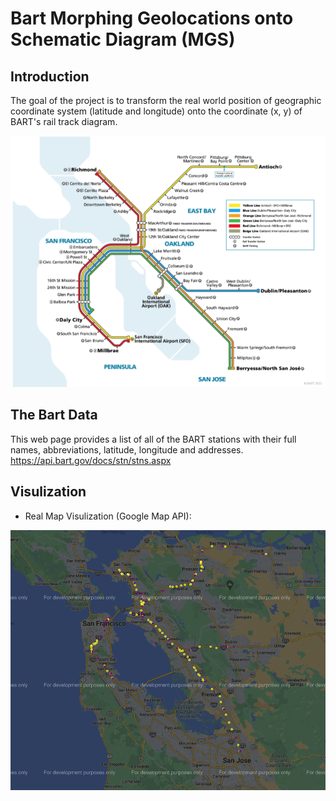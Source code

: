 # Bart Morphing Geolocations onto Schematic Diagram (MGS)
## Introduction
The goal of the project is to transform the real world position of geographic coordinate system (latitude and longitude) onto the coordinate (x, y) of BART's rail track diagram.

<img src="https://github.com/YingluDeng/Bart_MGS/blob/main/demo/trail_system.png" />

## The Bart Data
This web page provides a list of all of the BART stations with their full names, abbreviations, latitude, longitude and addresses.
https://api.bart.gov/docs/stn/stns.aspx

## Visulization
* Real Map Visulization (Google Map API):
<img src="https://github.com/YingluDeng/Bart_MGS/blob/main/demo/real_world.png" />



